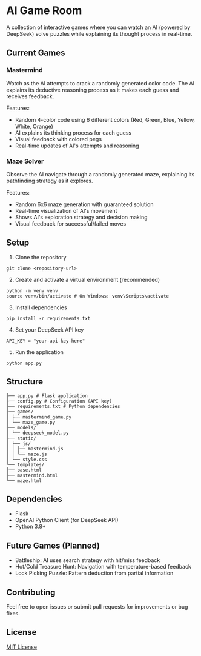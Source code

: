 # AI Game Room

A collection of interactive games where you can watch an AI (powered by DeepSeek) solve puzzles while explaining its thought process in real-time.

## Current Games

### Mastermind
Watch as the AI attempts to crack a randomly generated color code. The AI explains its deductive reasoning process as it makes each guess and receives feedback.

Features:
- Random 4-color code using 6 different colors (Red, Green, Blue, Yellow, White, Orange)
- AI explains its thinking process for each guess
- Visual feedback with colored pegs
- Real-time updates of AI's attempts and reasoning

### Maze Solver
Observe the AI navigate through a randomly generated maze, explaining its pathfinding strategy as it explores.

Features:
- Random 6x6 maze generation with guaranteed solution
- Real-time visualization of AI's movement
- Shows AI's exploration strategy and decision making
- Visual feedback for successful/failed moves

## Setup

1. Clone the repository

```
git clone <repository-url>
```

2. Create and activate a virtual environment (recommended)
```
python -m venv venv
source venv/bin/activate # On Windows: venv\Scripts\activate
```

3. Install dependencies
```
pip install -r requirements.txt
```

4. Set your DeepSeek API key
```
API_KEY = "your-api-key-here"
```

5. Run the application
```
python app.py
```

## Structure
```
├── app.py # Flask application
├── config.py # Configuration (API key)
├── requirements.txt # Python dependencies
├── games/
│ ├── mastermind_game.py
│ └── maze_game.py
├── models/
│ └── deepseek_model.py
├── static/
│ ├── js/
│ │ ├── mastermind.js
│ │ └── maze.js
│ └── style.css
└── templates/
├── base.html
├── mastermind.html
└── maze.html
```

## Dependencies
- Flask
- OpenAI Python Client (for DeepSeek API)
- Python 3.8+

## Future Games (Planned)
- Battleship: AI uses search strategy with hit/miss feedback
- Hot/Cold Treasure Hunt: Navigation with temperature-based feedback
- Lock Picking Puzzle: Pattern deduction from partial information

## Contributing
Feel free to open issues or submit pull requests for improvements or bug fixes.

## License
[MIT License](LICENSE)
